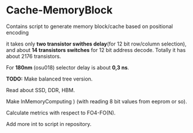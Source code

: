 # Cache-MemoryBlock
Contains script to generate memory block/cache based on positional encoding

it takes only **two transistor swithes delay**(for 12 bit row/column selection), and about **14 transistors switches** for 12 bit address decode.
Totally it has about 2176 transistors.

For **180nm** (osu018) selector delay is about **0,3 ns**. 

**TODO:** Make balanced tree version.

Read about SSD, DDR, HBM.

Make InMemoryComputing ) (with reading 8 bit values from eeprom or so).

Calculate metrics with respect to FO4-FO(N).

Add more int to script in repository.
